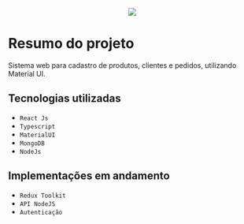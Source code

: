 <p align="center">
<img loading="lazy" src="http://img.shields.io/static/v1?label=STATUS&message=EM%20DESENVOLVIMENTO&color=GREEN&style=for-the-badge"/>
</p>

# Resumo do projeto
Sistema web para cadastro de produtos, clientes e pedidos, utilizando Material UI.

## Tecnologias utilizadas ##

- ``React Js``
- ``Typescript``
- ``MaterialUI``
- ``MongoDB``
- ``NodeJs``

## Implementações em andamento ##

- ``Redux Toolkit``
- ``API NodeJS``
- ``Autenticação``
